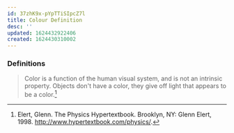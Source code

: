 ```yaml
---
id: 37zhK9x-pYpTTiSIpcZ7l
title: Colour Definition
desc: ''
updated: 1624432922406
created: 1624430310002
---
```


### Definitions

> Color is a function of the human visual system, and is not an intrinsic property. Objects don't have a color, they give off light that appears to be a color.[^1]

[^1]: Elert, Glenn. The Physics Hypertextbook. Brooklyn, NY: Glenn Elert, 1998. http://www.hypertextbook.com/physics/.

